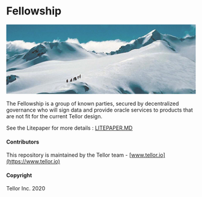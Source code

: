 # Fellowship

<img src="./public/fellowshipSnow.png">

The Fellowship is a group of known parties, secured by decentralized governance who will sign data and provide oracle services to products that are not fit for the current Tellor design. 

See the Litepaper for more details : [LITEPAPER.MD](https://github.com/tellor-io/fellowship/blob/main/LITEPAPER.MD)


#### Contributors<a name="contributors"> </a>

This repository is maintained by the Tellor team - [www.tellor.io](https://www.tellor.io)


#### Copyright

Tellor Inc. 2020
